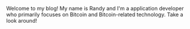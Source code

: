 Welcome to my blog! My name is Randy and I'm a application developer who primarily focuses on Bitcoin and Bitcoin-related technology. Take a look around!